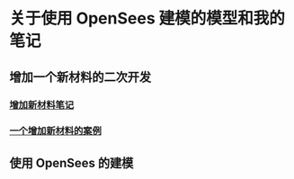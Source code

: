 # 关于使用 OpenSees 建模的模型和我的笔记

## 增加一个新材料的二次开发

### [增加新材料笔记](https://github.com/Mengsen-W/NoteBook/blob/master/OpenSees/AddNewMaterial.md "AddNewMaterial")

### [一个增加新材料的案例](https://github.com/Mengsen-W/OpenSees/tree/NewMaterial "SteelFiberCompositeBar")
## 使用 OpenSees 的建模